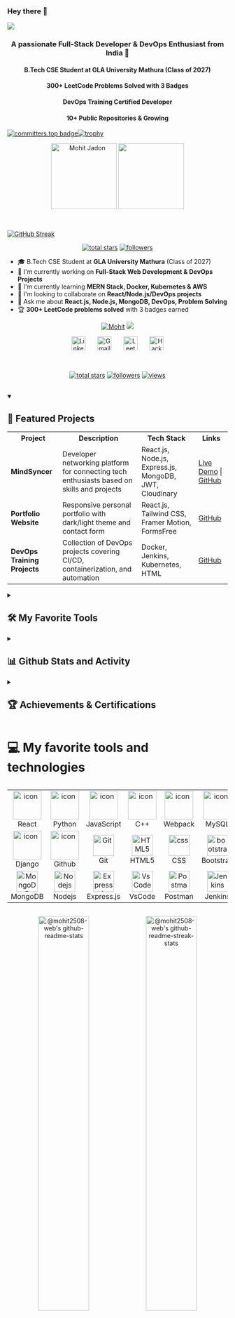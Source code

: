### Hey there 👋
[![](https://github.com/mohit2508-web/mohit2508-web/blob/main/chat.svg)](https://www.linkedin.com/in/mohit-jadon-2123a335a)

 <h3 align="center">A passionate Full-Stack Developer & DevOps Enthusiast from India 🚀</h3>
 <h4 align="center"> B.Tech CSE Student at GLA University Mathura (Class of 2027) </h4>
 <h4 align="center"> 300+ LeetCode Problems Solved with 3 Badges </h4>
 <h4 align="center"> DevOps Training Certified Developer </h4>
 <h4 align="center"> 10+ Public Repositories & Growing </h4>

[![committers.top badge](https://user-badge.committers.top/india_private/mohit2508-web.svg)](https://user-badge.committers.top/india_private/mohit2508-web)[![trophy](https://github-profile-trophy.vercel.app/?username=mohit2508-web)](https://github.com/ryo-ma/github-profile-trophy)

<p align="center">
  <a href="https://github.com/mohit2508-web/github-readme-stats"><picture><img align="" height='150px' src="https://github-readme-stats.vercel.app/api?username=mohit2508-web&hide_title=true&show_icons=true&theme=gotham&include_all_commits=true&count_private=true" alt="Mohit Jadon" /></picture></a>
  <a href="https://github.com/mohit2508-web/github-readme-stats"><picture><img align="" height='150px' src="https://github-readme-stats.vercel.app/api/top-langs/?username=mohit2508-web&hide_title=false&layout=compact&theme=gotham&count_private=true" /></picture></a>
</p>

<br>

[![GitHub Streak](https://streak-stats.demolab.com/?user=mohit2508-web)](https://git.io/streak-stats)

<p align="center">
  <a href="https://github.com/mohit2508-web?tab=repositories&sort=stargazers">
    <img alt="total stars" title="Total stars on GitHub" src="https://custom-icon-badges.herokuapp.com/badge/dynamic/json?logo=star&color=55960c&labelColor=488207&label=Stars&style=for-the-badge&query=%24.stars&url=https://api.github-star-counter.workers.dev/user/mohit2508-web"/></a>
  <a href="https://github.com/mohit2508-web?tab=followers">
    <img alt="followers" title="Follow me on Github" src="https://custom-icon-badges.herokuapp.com/github/followers/mohit2508-web?color=236ad3&labelColor=1155ba&style=for-the-badge&logo=person-add&label=Follow&logoColor=white"/></a>
</p>

- 🎓 B.Tech CSE Student at **GLA University Mathura** (Class of 2027)
- 🔭 I'm currently working on **Full-Stack Web Development & DevOps Projects**
- 🌱 I'm currently learning **MERN Stack, Docker, Kubernetes & AWS**
- 👯 I'm looking to collaborate on **React/Node.js/DevOps projects**
- 💬 Ask me about **React.js, Node.js, MongoDB, DevOps, Problem Solving**
- 🏆 **300+ LeetCode problems solved** with 3 badges earned

<p align="center">
  <a href="https://git.io/typing-svg"><img src="https://readme-typing-svg.demolab.com?font=Fira+Code&pause=1000&random=false&width=435&lines=Mohit+Jadon" alt="Mohit" /></a>
  <a href="https://github.com/mohit2508-web/readme-typing-svg"><img src="https://readme-typing-svg.demolab.com/?lines=Full-Stack%20Developer;DevOps%20Enthusiast;Problem%20Solver;MERN%20Stack%20Developer;Always%20learning%20new%20things&font=Fira%20Code&center=true&width=440&height=45&color=f75c7e&vCenter=true&pause=1000&size=22" /></a>
</p>

<!-- Social icons section -->
<p align="center">
  <a href="https://www.linkedin.com/in/mohit-jadon-2123a335a"><img width="32px" alt="LinkedIn" title="LinkedIn" src="https://i.imgur.com/yRpa1dQ.png"/></a>
  &#8287;&#8287;&#8287;&#8287;&#8287;
  <a href="mailto:mohitjadoonthakur@gmail.com"><img width="32px" alt="Gmail" title="Gmail" src="https://i.imgur.com/mVm29vK.png"></a>
  &#8287;&#8287;&#8287;&#8287;&#8287;
  <a href="https://leetcode.com/u/Jadon_Mohit/"><img width="32px" alt="LeetCode" title="LeetCode Profile" src="https://i.imgur.com/0uVwkoZ.png"/></a>
  &#8287;&#8287;&#8287;&#8287;&#8287;
  <a href="https://www.hackerrank.com/profile/_2315001379"><img width="32px" alt="HackerRank" title="HackerRank Profile" src="https://i.imgur.com/PpLeD3K.png"/></a>
</p>

<br/>

<!-- Social badges section -->
<p align="center">
  <a href="https://github.com/mohit2508-web?tab=repositories&sort=stargazers">
    <img alt="total stars" title="Total stars on GitHub" src="https://custom-icon-badges.demolab.com/github/stars/mohit2508-web?color=55960c&style=for-the-badge&labelColor=488207&logo=star"/></a>
  <a href="https://github.com/mohit2508-web?tab=followers">
    <img alt="followers" title="Follow me on Github" src="https://custom-icon-badges.demolab.com/github/followers/mohit2508-web?color=236ad3&labelColor=1155ba&style=for-the-badge&logo=person-add&label=Follow&logoColor=white"/></a>
  <a href="https://komarev.com/ghpvc/?username=mohit2508-web">
    <img alt="views" title="GitHub profile views" src="https://komarev.com/ghpvc/?username=mohit2508-web&color=blueviolet&style=for-the-badge"/></a>
</p>

<br/>

<details open> 
  <summary><h2>🌟 Featured Projects</h2></summary>

  <table>
    <tr>
      <th>Project</th>
      <th>Description</th>
      <th>Tech Stack</th>
      <th>Links</th>
    </tr>
    <tr>
      <td><strong>MindSyncer</strong></td>
      <td>Developer networking platform for connecting tech enthusiasts based on skills and projects</td>
      <td>React.js, Node.js, Express.js, MongoDB, JWT, Cloudinary</td>
      <td>
        <a href="https://mindsyncer.netlify.app">Live Demo</a> |
        <a href="https://github.com/mohit2508-web/MindSyncer-Project">GitHub</a>
      </td>
    </tr>
    <tr>
      <td><strong>Portfolio Website</strong></td>
      <td>Responsive personal portfolio with dark/light theme and contact form</td>
      <td>React.js, Tailwind CSS, Framer Motion, FormsFree</td>
      <td>
        <a href="https://github.com/mohit2508-web/my-Protfolio-web">GitHub</a>
      </td>
    </tr>
    <tr>
      <td><strong>DevOps Training Projects</strong></td>
      <td>Collection of DevOps projects covering CI/CD, containerization, and automation</td>
      <td>Docker, Jenkins, Kubernetes, HTML</td>
      <td>
        <a href="https://github.com/mohit2508-web/DevOps-training-Jovac">GitHub</a>
      </td>
    </tr>
  </table>
</details>

<details> 
  <summary><h2>🛠️ My Favorite Tools</h2></summary>

  <h3>👨‍💻 Programming and Markup Languages</h3>

  <p>
      <a href="https://github.com/search?q=user%3Amohit2508-web+language%3Ac"><img alt="C" src="https://custom-icon-badges.demolab.com/badge/C-03599C.svg?logo=c-in-hexagon&logoColor=white"></a>
      <a href="https://github.com/search?q=user%3Amohit2508-web+language%3Acpp"><img alt="C++" src="https://custom-icon-badges.demolab.com/badge/C++-9C033A.svg?logo=cpp2&logoColor=white"></a>
      <a href="https://github.com/search?q=user%3Amohit2508-web+language%3Ajava"><img alt="Java" src="https://custom-icon-badges.demolab.com/badge/Java-007396.svg?logo=java&logoColor=white"></a>
      <a href="https://github.com/search?q=user%3Amohit2508-web+language%3Apython"><img alt="Python" src="https://img.shields.io/badge/Python-14354C.svg?logo=python&logoColor=white"></a>
      <a href="https://github.com/search?q=user%3Amohit2508-web+language%3Ajavascript"><img alt="JavaScript" src="https://img.shields.io/badge/JavaScript-F7DF1E.svg?logo=javascript&logoColor=black"></a>
      <a href="https://github.com/search?q=user%3Amohit2508-web+language%3Ahtml"><img alt="HTML" src="https://img.shields.io/badge/HTML-E34F26.svg?logo=html5&logoColor=white"></a>
      <a href="https://github.com/search?q=user%3Amohit2508-web+language%3Acss"><img alt="CSS" src="https://img.shields.io/badge/CSS-1572B6.svg?logo=css3&logoColor=white"></a>
      <a href="https://github.com/search?q=user%3Amohit2508-web+language%3Amarkdown"><img alt="Markdown" src="https://img.shields.io/badge/Markdown-000000.svg?logo=markdown&logoColor=white"></a>
  </p>

  <h3>🧰 Frameworks and Libraries</h3>

  <p>
      <a href="#"><img alt="React" src="https://img.shields.io/badge/React-20232a.svg?logo=react&logoColor=%2361DAFB"></a>
      <a href="#"><img alt="Node.js" src="https://img.shields.io/badge/Node.js-43853D.svg?logo=node.js&logoColor=white"></a>
      <a href="#"><img alt="Express.js" src="https://img.shields.io/badge/Express.js-404d59.svg?logo=express&logoColor=white"></a>
      <a href="#"><img alt="TailwindCSS" src="https://img.shields.io/badge/TailwindCSS-06B6D4.svg?logo=tailwindcss&logoColor=white"></a>
      <a href="#"><img alt="Bootstrap" src="https://img.shields.io/badge/Bootstrap-7952B3.svg?logo=bootstrap&logoColor=white"></a>
      <a href="#"><img alt="GitHub Actions" src="https://img.shields.io/badge/GitHub%20Actions-2671E5.svg?logo=github%20actions&logoColor=white"></a>
      <a href="#"><img alt="Framer Motion" src="https://img.shields.io/badge/Framer%20Motion-0055FF.svg?logo=framer&logoColor=white"></a>
  </p>

  <h3>🗄️ Databases and Cloud Hosting</h3>

  <p>
      <a href="#"><img alt="MongoDB" src ="https://img.shields.io/badge/MongoDB-4ea94b.svg?logo=mongodb&logoColor=white"></a>
      <a href="#"><img alt="MySQL" src="https://img.shields.io/badge/MySQL-00f.svg?logo=mysql&logoColor=white"></a>
      <a href="#"><img alt="GitHub Pages" src="https://img.shields.io/badge/GitHub%20Pages-327FC7.svg?logo=github&logoColor=white"></a>
      <a href="#"><img alt="Netlify" src="https://img.shields.io/badge/Netlify-00C7B7.svg?logo=netlify&logoColor=white"></a>
      <a href="#"><img alt="Heroku" src="https://img.shields.io/badge/Heroku-430098.svg?logo=heroku&logoColor=white"></a>
      <a href="#"><img alt="AWS" src="https://img.shields.io/badge/AWS-FF9900.svg?logo=amazon-aws&logoColor=white"></a>
  </p>

  <h3>💻 Software and Tools</h3>

  <p>
      <a href="#"><img alt="Git" src="https://img.shields.io/badge/Git-F05033.svg?logo=git&logoColor=white"></a>
      <a href="#"><img alt="GitHub" src="https://img.shields.io/badge/GitHub-181717.svg?logo=github&logoColor=white"></a>
      <a href="#"><img alt="Docker" src="https://img.shields.io/badge/Docker-2496ED.svg?logo=docker&logoColor=white"></a>
      <a href="#"><img alt="Kubernetes" src="https://img.shields.io/badge/Kubernetes-326CE5.svg?logo=kubernetes&logoColor=white"></a>
      <a href="#"><img alt="Jenkins" src="https://img.shields.io/badge/Jenkins-D24939.svg?logo=jenkins&logoColor=white"></a>
      <a href="#"><img alt="Ansible" src="https://img.shields.io/badge/Ansible-EE0000.svg?logo=ansible&logoColor=white"></a>
      <a href="#"><img alt="Visual Studio Code" src="https://img.shields.io/badge/Visual%20Studio%20Code-0078d7.svg?logo=visual-studio-code&logoColor=white"></a>
      <a href="#"><img alt="IntelliJ IDEA" src="https://img.shields.io/badge/IntelliJ%20IDEA-000000.svg?logo=intellij-idea&logoColor=white"></a>
      <a href="#"><img alt="Postman" src="https://img.shields.io/badge/Postman-FF6C37?logo=postman&logoColor=white"></a>
  </p>
</details>

<details> 
  <summary><h2>📊 Github Stats and Activity</h2></summary>

  <h3>🔥 Streak Stats</h3>

  <p>
    <a href="https://github.com/mohit2508-web/github-readme-streak-stats">
      <img title="🔥 Get streak stats for your profile at git.io/streak-stats" alt="mohit2508-web's streak" src="https://streak-stats.demolab.com/?user=mohit2508-web&theme=monokai-metallian&hide_border=true"/>
    </a>
    <p>🔥 Get streak stats for your profile at <a href="https://git.io/streak-stats">git.io/streak-stats</a></p>
  </p>

  <h3>💻 GitHub Profile Stats</h3>

  <a href="https://github.com/anuraghazra/github-readme-stats"><img alt="mohit2508-web's Github Stats" src="https://github-readme-stats.vercel.app/api/?username=mohit2508-web&show_icons=true&include_all_commits=true&count_private=true&theme=react&hide_border=true&bg_color=1F222E&title_color=F85D7F&icon_color=F8D866" height="192px"/></a>
  <a href="https://github.com/anuraghazra/github-readme-stats"><img alt="mohit2508-web's Top Languages" src="https://github-readme-stats.vercel.app/api/top-langs/?username=mohit2508-web&langs_count=8&layout=compact&theme=react&hide_border=true&bg_color=1F222E&title_color=F85D7F&icon_color=F8D866" height="192px"/></a>
  <br/>

  <b>Note:</b> Top languages is only a metric of the languages my public code consists of and doesn't reflect experience or skill level.
  
  <a href="https://github.com/ashutosh00710/github-readme-activity-graph"><img alt="mohit2508-web's Activity Graph" src="https://github-readme-activity-graph.vercel.app/graph/?username=mohit2508-web&bg_color=1F222E&color=F8D866&line=F85D7F&point=FFFFFF&hide_border=true" /></a>

  <h3>⚡ Recent GitHub Activity</h3>

  <!--START_SECTION:activity-->
1. 🎉 Created repository [mohit2508-web/MindSyncer-Project](https://github.com/mohit2508-web/MindSyncer-Project)
2. 📝 Committed to [mohit2508-web/my-Protfolio-web](https://github.com/mohit2508-web/my-Protfolio-web)
3. 🔧 Updated [mohit2508-web/DevOps-training-Jovac](https://github.com/mohit2508-web/DevOps-training-Jovac)
4. 🌟 Starred repository for awesome React components
5. 📚 Updated Backend-repo with new Node.js examples
<!--END_SECTION:activity-->

</details>

<details>
  <summary><h2>🏆 Achievements & Certifications</h2></summary>
  
  <p>
    - 🎖️ **DevOps Training Certification** - GLA University Mathura (2025)<br>
    - 🏅 **Certificate of Appreciation** - DevTown & MSME, Govt. of India (2024)<br>
    - 🐍 **Python (Basic) Certificate** - HackerRank (2023)<br>
    - 💻 **300+ LeetCode Problems Solved** with 3 badges<br>
    - 📚 **100+ Coding Challenges** across various platforms<br>
    - 🚀 **10+ Public Repositories** on GitHub<br>
  </p>
</details>

# 💻 My favorite tools and technologies
<div style="display: flex; align-items: flex-start; align: center">
<table align="center">
  <tr>
    <td align="center" width="96">
        <img src="https://techstack-generator.vercel.app/react-icon.svg" alt="icon" width="65" height="65" />
      <br>React
    </td>
    <td align="center" width="96">
      <a href="#macropower-tech">
        <img src="https://techstack-generator.vercel.app/python-icon.svg" alt="icon" width="65" height="65" />
      </a>
      <br>Python
    </td>
    <td align="center" width="96">
        <img src="https://techstack-generator.vercel.app/js-icon.svg" alt="icon" width="65" height="65" />
      <br>JavaScript
    </td>
    <td align="center" width="96">
        <img src="https://techstack-generator.vercel.app/cpp-icon.svg" alt="icon" width="65" height="65" />
      <br>C++
    </td>
    <td align="center" width="96">
        <img src="https://techstack-generator.vercel.app/webpack-icon.svg" alt="icon" width="65" height="65" />
      <br>Webpack
    </td>
    <td align="center" width="96">
        <img src="https://techstack-generator.vercel.app/mysql-icon.svg" alt="icon" width="65" height="65" />
      <br>MySQL
    </td>
    <td align="center" width="96">
        <img src="https://techstack-generator.vercel.app/ts-icon.svg" alt="icon" width="65" height="65" />
      <br>TypeScript
    </td>
    <td align="center" width="96">
        <img src="https://techstack-generator.vercel.app/aws-icon.svg" alt="icon" width="65" height="65" />
      <br>AWS
    </td>
    <td align="center" width="96">
        <img src="https://techstack-generator.vercel.app/csharp-icon.svg" alt="icon" width="65" height="65" />
      <br>C#
    </td>
  </tr>
  <tr>
  <td align="center" width="96">
        <img src="https://techstack-generator.vercel.app/django-icon.svg" alt="icon" width="65" height="65" />
      <br>Django
    <td align="center" width="96">
        <img src="https://techstack-generator.vercel.app/github-icon.svg" alt="icon" width="65" height="65" />
      <br>Github
    </td>
    <td align="center" width="96"> 
        <img src="https://user-images.githubusercontent.com/25181517/192108372-f71d70ac-7ae6-4c0d-8395-51d8870c2ef0.png" width="48" height="48" alt="Git" />
      <br>Git
    </td>
    <td align="center"  width="96">
        <img src="https://skillicons.dev/icons?i=html" width="48" height="48" alt="HTML5" />
      <br>HTML5
    </td>
    <td align="center" width="96">
        <img src="https://skillicons.dev/icons?i=css" width="48" height="48" alt="css" />
      <br>CSS
    </td>
    <td align="center"  width="96">
        <img src="https://skillicons.dev/icons?i=bootstrap" width="48" height="48" alt="bootstrap" />
      <br>Bootstrap
    </td>
    <td align="center" width="96">
        <img src="https://skillicons.dev/icons?i=tailwind" width="48" height="48" alt="tailwind" />
      <br>Tailwind
    </td>
    <td align="center" width="96">
        <img src="https://skillicons.dev/icons?i=docker" width="48" height="48" alt="Docker" />
      <br>Docker
    </td>
    <td align="center" width="96">
        <img src="https://skillicons.dev/icons?i=kubernetes" width="48" height="48" alt="Kubernetes" />
      <br>Kubernetes
    </td>
  </tr>
 <tr>
      <td align="center" width="96">
        <img src="https://skillicons.dev/icons?i=mongodb" width="48" height="48" alt="MongoDB" />
      <br>MongoDB
    </td>
        <td align="center" width="96">
        <img src="https://skillicons.dev/icons?i=nodejs" width="48" height="48" alt="Nodejs" />
      <br>Nodejs
      </td>
      </td>
    <td align="center" width="96">
        <img src="https://skillicons.dev/icons?i=express" width="48" height="48" alt="Express.js" />
      <br>Express.js
    </td>
            <td align="center" width="96">
        <img src="https://skillicons.dev/icons?i=vscode" width="48" height="48" alt="VsCode" />
      <br>VsCode
    </td>
              <td align="center" width="96">
        <img src="https://skillicons.dev/icons?i=postman" width="48" height="48" alt="Postman" />
      <br>Postman
    </td>
              <td align="center" width="96">
        <img src="https://skillicons.dev/icons?i=jenkins" width="48" height="48" alt="Jenkins" />
      <br>Jenkins
    </td>
              <td align="center" width="96">
        <img src="https://skillicons.dev/icons?i=ansible" width="48" height="48" alt="Ansible" />
      <br>Ansible
    </td>
              <td align="center" width="96">
        <img src="https://skillicons.dev/icons?i=netlify" width="48" height="48" alt="Netlify" />
      <br>Netlify
    </td>
    <td align="center" width="96">
        <img src="https://skillicons.dev/icons?i=heroku" width="48" height="48" alt="Heroku" />
      <br>Heroku
    </td>
 </tr>
</table>
<br><br>

</div>

<p align="center">
<a href="https://github.com/mohit2508-web?tab=repositories"><img src="https://github-readme-stats.vercel.app/api?username=mohit2508-web&theme=gotham&show_icons=true&count_private=true&hide_border=true&include_all_commits=true"  width="48%" alt="@mohit2508-web's github-readme-stats"/></a>
<a href="https://github.com/mohit2508-web?tab=stars"><img src="https://github-readme-streak-stats.herokuapp.com?user=mohit2508-web&theme=gotham&hide_border=true&date_format=M%20j%5B%2C%20Y%5D"  width="48%" alt="@mohit2508-web's github-readme-streak-stats"/></a>
</p>

<!-- activity graph heroku-app start -->
<p align="center">
    <a href="https://github.com/mohit2508-web">
        <img src="https://github-readme-activity-graph.vercel.app/graph?username=mohit2508-web&theme=react-dark&hide_border=true&hide_title=false&area=true&custom_title=Total%20contribution%20graph%20in%20all%20repo" width="95%" alt="activity graph">
    </a>
</p>
<!-- activity graph heroku-app end -->

<p align="center">
<a href="https://github.com/mohit2508-web?tab=achievements"><img src="https://github-profile-trophy.vercel.app/?username=mohit2508-web&theme=onestar&no-frame=true&column=3&row=2"  width="60%" alt="@mohit2508-web's trophy stats"/></a>
</p>

<p align="center">
<a href="https://gist.github.com/mohit2508-web"><img src="https://profile-counter.glitch.me/{mohit2508-web}/count.svg" alt="mohit2508-web :: Visitor's Count" /></a>
</p>

<img src="https://raw.githubusercontent.com/mohit2508-web/snk/output-svg-only/github-contribution-grid-snake.svg" alt="e" style="max-width: 100%;">

## Problem Solving & Competitive Programming
<div align="center">  
<a href="https://leetcode.com/u/Jadon_Mohit/" target="_blank"><img style="margin: 10px" src="https://img.shields.io/badge/LeetCode-FFA116?style=for-the-badge&logo=leetcode&logoColor=black" alt="LeetCode" height="35" /></a>  
<a href="https://www.hackerrank.com/profile/_2315001379" target="_blank"><img style="margin: 10px" src="https://img.shields.io/badge/HackerRank-2EC866?style=for-the-badge&logo=hackerrank&logoColor=white" alt="HackerRank" height="35" /></a>  
<a href="https://www.geeksforgeeks.org/user/mohitjado4gcf/" target="_blank"><img style="margin: 10px" src="https://img.shields.io/badge/GeeksforGeeks-298D46?style=for-the-badge&logo=geeksforgeeks&logoColor=white" alt="GeeksforGeeks" height="35" /></a>  
</div>

## Languages and Tools  
<div align="center">  
<a href="https://reactjs.org/" target="_blank"><img style="margin: 10px" src="https://profilinator.rishav.dev/skills-assets/react-original-wordmark.svg" alt="React" height="25" /></a>  
<a href="https://getbootstrap.com/docs/3.4/javascript/" target="_blank"><img style="margin: 10px" src="https://profilinator.rishav.dev/skills-assets/bootstrap-plain.svg" alt="Bootstrap" height="25" /></a>  
<a href="https://www.w3schools.com/css/" target="_blank"><img style="margin: 10px" src="https://profilinator.rishav.dev/skills-assets/css3-original-wordmark.svg" alt="CSS3" height="25" /></a>  
<a href="https://en.wikipedia.org/wiki/HTML5" target="_blank"><img style="margin: 10px" src="https://profilinator.rishav.dev/skills-assets/html5-original-wordmark.svg" alt="HTML5" height="25" /></a>  
<a href="https://www.javascript.com/" target="_blank"><img style="margin: 10px" src="https://profilinator.rishav.dev/skills-assets/javascript-original.svg" alt="JavaScript" height="25" /></a>  
<a href="https://www.cplusplus.com/" target="_blank"><img style="margin: 10px" src="https://profilinator.rishav.dev/skills-assets/cplusplus-original.svg" alt="C++" height="25" /></a>  
<a href="https://www.cprogramming.com/" target="_blank"><img style="margin: 10px" src="https://profilinator.rishav.dev/skills-assets/c-original.svg" alt="C" height="25" /></a>  
<a href="https://aws.amazon.com/" target="_blank"><img style="margin: 10px" src="https://profilinator.rishav.dev/skills-assets/amazonwebservices-original-wordmark.svg" alt="AWS" height="25" /></a>  
<a href="https://www.docker.com/" target="_blank"><img style="margin: 10px" src="https://profilinator.rishav.dev/skills-assets/docker-original-wordmark.svg" alt="Docker" height="25" /></a>  
<a href="https://www.python.org/" target="_blank"><img style="margin: 10px" src="https://profilinator.rishav.dev/skills-assets/python-original.svg" alt="Python" height="25" /></a>  
<a href="https://www.mongodb.com/" target="_blank"><img style="margin: 10px" src="https://profilinator.rishav.dev/skills-assets/mongodb-original-wordmark.svg" alt="MongoDB" height="25" /></a>  
<a href="https://www.mysql.com/" target="_blank"><img style="margin: 10px" src="https://profilinator.rishav.dev/skills-assets/mysql-original-wordmark.svg" alt="MySQL" height="25" /></a>  
<a href="https://expressjs.com/" target="_blank"><img style="margin: 10px" src="https://profilinator.rishav.dev/skills-assets/express-original-wordmark.svg" alt="Express.js" height="25" /></a>  
<a href="https://kubernetes.io/" target="_blank"><img style="margin: 10px" src="https://profilinator.rishav.dev/skills-assets/kubernetes-icon.svg" alt="Kubernetes" height="25" /></a>  
<a href="https://www.gnu.org/software/bash/" target="_blank"><img style="margin: 10px" src="https://profilinator.rishav.dev/skills-assets/gnu_bash-icon.svg" alt="Bash" height="25" /></a>  
<a href="https://nodejs.org/" target="_blank"><img style="margin: 10px" src="https://profilinator.rishav.dev/skills-assets/nodejs-original-wordmark.svg" alt="Node.js" height="25" /></a>  
<a href="https://www.tailwindcss.com/" target="_blank"><img style="margin: 10px" src="https://profilinator.rishav.dev/skills-assets/tailwindcss.svg" alt="Tailwind CSS" height="25" /></a>  
<a href="https://www.java.com/" target="_blank"><img style="margin: 10px" src="https://profilinator.rishav.dev/skills-assets/java-original-wordmark.svg" alt="Java" height="25" /></a>  
<a href="https://github.com/" target="_blank"><img style="margin: 10px" src="https://profilinator.rishav.dev/skills-assets/git-scm-icon.svg" alt="Git" height="25" /></a>  
<a href="https://www.jenkins.io/" target="_blank"><img style="margin: 10px" src="https://profilinator.rishav.dev/skills-assets/jenkins-icon.svg" alt="Jenkins" height="25" /></a>  
<a href="https://www.ansible.com/" target="_blank"><img style="margin: 10px" src="https://profilinator.rishav.dev/skills-assets/ansible.png" alt="Ansible" height="25" /></a>  
<a href="https://www.linux.org/" target="_blank"><img style="margin: 10px" src="https://profilinator.rishav.dev/skills-assets/linux-original.svg" alt="Linux" height="25" /></a>  
</div>  

<br/>  

# 📊 GitHub Stats:
![](https://github-readme-stats.vercel.app/api?username=mohit2508-web&theme=dark&hide_border=false&include_all_commits=false&count_private=false)<br/>
![](https://github-readme-streak-stats.herokuapp.com/?user=mohit2508-web&theme=dark&hide_border=false)<br/>
![](https://github-readme-stats.vercel.app/api/top-langs/?username=mohit2508-web&theme=dark&hide_border=false&include_all_commits=false&count_private=false&layout=compact)

### 🏆 GitHub Trophies
![](https://github-profile-trophy.vercel.app/?username=mohit2508-web&theme=radical&no-frame=false&no-bg=true&margin-w=4)

### 🔝 Top Contributed Repo
![](https://github-contributor-stats.vercel.app/api?username=mohit2508-web&limit=5&theme=dark&combine_all_yearly_contributions=true)

### 📫 Connect with me:
<p align="center">
<a href="https://www.linkedin.com/in/mohit-jadon-2123a335a" target="blank"><img align="center" src="https://raw.githubusercontent.com/rahuldkjain/github-profile-readme-generator/master/src/images/icons/Social/linked-in-alt.svg" alt="mohit-jadon" height="30" width="40" /></a>
<a href="mailto:mohitjadoonthakur@gmail.com" target="blank"><img align="center" src="https://cdn.jsdelivr.net/npm/simple-icons@3.0.1/icons/gmail.svg" alt="mohit-jadon-gmail" height="30" width="40" /></a>
<a href="https://leetcode.com/u/Jadon_Mohit/" target="blank"><img align="center" src="https://raw.githubusercontent.com/rahuldkjain/github-profile-readme-generator/master/src/images/icons/Social/leet-code.svg" alt="mohit-jadon-leetcode" height="30" width="40" /></a>
<a href="https://www.hackerrank.com/profile/_2315001379" target="blank"><img align="center" src="https://raw.githubusercontent.com/rahuldkjain/github-profile-readme-generator/master/src/images/icons/Social/hackerrank.svg" alt="mohit-jadon-hackerrank" height="30" width="40" /></a>
<a href="https://www.geeksforgeeks.org/user/mohitjado4gcf/" target="blank"><img align="center" src="https://raw.githubusercontent.com/rahuldkjain/github-profile-readme-generator/master/src/images/icons/Social/geeks-for-geeks.svg" alt="mohit-jadon-gfg" height="30" width="40" /></a>
</p>

### 📍 Location
📍 **Khurja, Uttar Pradesh, India**

---

> 💡 *"Self-motivated and detail-oriented Full-Stack Developer passionate about building scalable, user-centric applications. Always eager to learn new technologies and contribute to impactful projects!"*

---

⭐️ **If you find my work interesting, don't forget to star my repositories!**

<br/>
